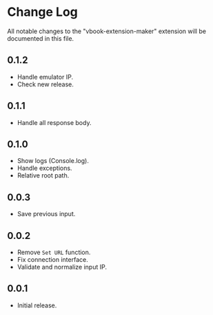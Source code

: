 # Change Log

All notable changes to the "vbook-extension-maker" extension will be documented in this file.

## 0.1.2

- Handle emulator IP.
- Check new release.

## 0.1.1

- Handle all response body.

## 0.1.0

- Show logs (Console.log).
- Handle exceptions.
- Relative root path.

## 0.0.3

- Save previous input.

## 0.0.2

- Remove `Set URL` function.
- Fix connection interface.
- Validate and normalize input IP.

## 0.0.1

- Initial release.
